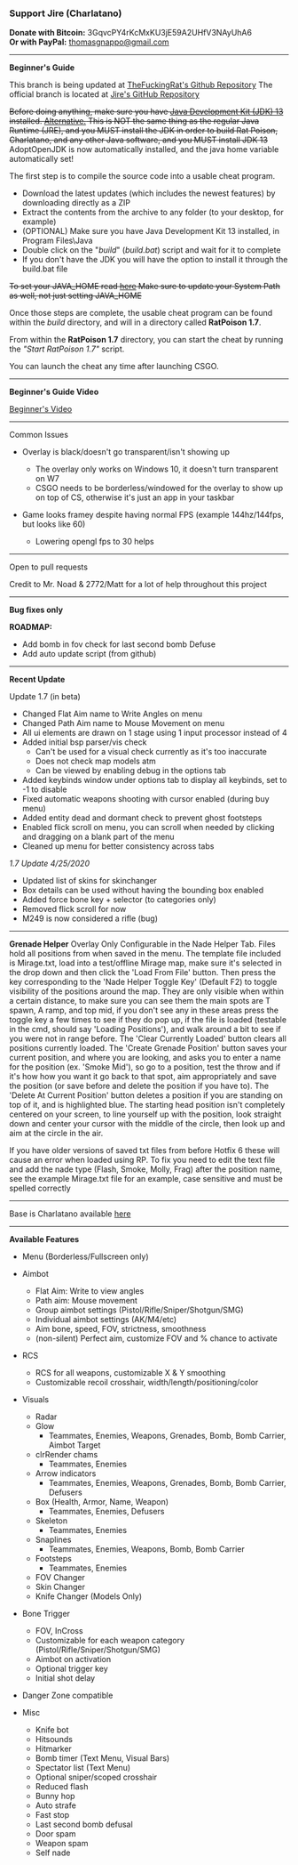 ### Support Jire (Charlatano)

**Donate with Bitcoin:** 3GqvcPY4rKcMxKU3jE59A2UHfV3NAyUhA6  
**Or with PayPal:** thomasgnappo@gmail.com

---

**Beginner's Guide**

This branch is being updated at [TheFuckingRat's Github Repository](https://github.com/TheFuckingRat/RatPoison)
The official branch is located at [Jire's GitHub Repository](https://github.com/Jire/Charlatano)

~~Before doing anything, make sure you have
[Java Development Kit (JDK) 13](https://www.oracle.com/technetwork/java/javase/downloads/jdk13-downloads-5672538.html)
installed. [Alternative.](https://jdk.java.net/13/) This is NOT the same thing as the regular Java Runtime (JRE), and you MUST install the JDK
in order to build Rat Poison, Charlatano, and any other Java software, and you MUST install JDK 13~~
AdoptOpenJDK is now automatically installed, and the java home variable automatically set!

The first step is to compile the source code into a usable cheat program.

* Download the latest updates (which includes the newest features) by downloading directly as a ZIP
* Extract the contents from the archive to any folder (to your desktop, for example)
* (OPTIONAL) Make sure you have Java Development Kit 13 installed, in Program Files\Java
* Double click on the "_build_" (_build.bat_) script and wait for it to complete
* If you don't have the JDK you will have the option to install it through the build.bat file

~~To set your JAVA_HOME read [here](https://javatutorial.net/set-java-home-windows-10)
Make sure to update your System Path as well, not just setting JAVA_HOME~~

Once those steps are complete, the usable cheat program can be found within the _build_
directory, and will in a directory called **RatPoison 1.7**.

From within the **RatPoison 1.7** directory, you can start the cheat by running
the _"Start RatPoison 1.7"_ script.

You can launch the cheat any time after launching CSGO.

---

**Beginner's Guide Video**

[Beginner's Video](https://www.youtube.com/watch?v=BnvuJJCyF9Y "Rat Poison")

---

Common Issues
* Overlay is black/doesn't go transparent/isn't showing up
    * The overlay only works on Windows 10, it doesn't turn transparent on W7
    * CSGO needs to be borderless/windowed for the overlay to show up on top of CS, otherwise it's just an app in your taskbar

* Game looks framey despite having normal FPS (example 144hz/144fps, but looks like 60)
    * Lowering opengl fps to 30 helps

---

Open to pull requests

Credit to Mr. Noad & 2772/Matt for a lot of help throughout this project

---

**Bug fixes only**

**ROADMAP:**
* Add bomb in fov check for last second bomb Defuse
* Add auto update script (from github)

---

**Recent Update**

Update 1.7 (in beta)

* Changed Flat Aim name to Write Angles on menu
* Changed Path Aim name to Mouse Movement on menu
* All ui elements are drawn on 1 stage using 1 input processor instead of 4
* Added initial bsp parser/vis check
    * Can't be used for a visual check currently as it's too inaccurate
    * Does not check map models atm
    * Can be viewed by enabling debug in the options tab
* Added keybinds window under options tab to display all keybinds, set to -1 to disable
* Fixed automatic weapons shooting with cursor enabled (during buy menu)
* Added entity dead and dormant check to prevent ghost footsteps
* Enabled flick scroll on menu, you can scroll when needed by clicking and dragging on a blank part of the menu
* Cleaned up menu for better consistency across tabs

*1.7 Update 4/25/2020*

* Updated list of skins for skinchanger
* Box details can be used without having the bounding box enabled
* Added force bone key + selector (to categories only)
* Removed flick scroll for now
* M249 is now considered a rifle (bug)

---

**Grenade Helper**
Overlay Only
Configurable in the Nade Helper Tab. Files hold all positions from when saved in the menu. The template file included is Mirage.txt, load
into a test/offline Mirage map, make sure it's selected in the drop down and then click the 'Load From File' button. Then press the key corresponding to the
'Nade Helper Toggle Key' (Default F2) to toggle visibility of the positions around the map. They are only visible when within a certain distance, to make sure you can see them
the main spots are T spawn, A ramp, and top mid, if you don't see any in these areas press the toggle key a few times to see if they do pop up, if the file is loaded
(testable in the cmd, should say 'Loading Positions'), and walk around a bit to see if you were not in range before. The 'Clear Currently Loaded' button clears all positions currently loaded. The 'Create Grenade Position'
button saves your current position, and where you are looking, and asks you to enter a name for the position (ex. 'Smoke Mid'), so go to a position, test the throw and if it's how how you want
it go back to that spot, aim appropriately and save the position (or save before and delete the position if you have to). The 'Delete At Current Position' button deletes a position if you are standing on top of it, and
is highlighted blue. The starting head position isn't completely centered on your screen, to line yourself up with the position, look straight down and center your cursor with the
middle of the circle, then look up and aim at the circle in the air.

If you have older versions of saved txt files from before Hotfix 6 these will cause an error when loaded using RP.
To fix you need to edit the text file and add the nade type (Flash, Smoke, Molly, Frag) after the position name, see the example Mirage.txt file for an example, case sensitive and must be spelled correctly

---

Base is Charlatano available [here](https://github.com/Jire/Charlatano)

---

**Available Features**
* Menu (Borderless/Fullscreen only)

* Aimbot
    * Flat Aim: Write to view angles
    * Path aim: Mouse movement
    * Group aimbot settings (Pistol/Rifle/Sniper/Shotgun/SMG)
    * Individual aimbot settings (AK/M4/etc)
    * Aim bone, speed, FOV, strictness, smoothness
    * (non-silent) Perfect aim, customize FOV and % chance to activate

* RCS
    * RCS for all weapons, customizable X & Y smoothing
    * Customizable recoil crosshair, width/length/positioning/color

* Visuals
    * Radar
    * Glow
        * Teammates, Enemies, Weapons, Grenades, Bomb, Bomb Carrier, Aimbot Target
    * clrRender chams
        * Teammates, Enemies
    * Arrow indicators
        * Teammates, Enemies, Weapons, Grenades, Bomb, Bomb Carrier, Defusers
    * Box (Health, Armor, Name, Weapon)
        * Teammates, Enemies, Defusers
    * Skeleton
        * Teammates, Enemies
    * Snaplines
        * Teammates, Enemies, Weapons, Bomb, Bomb Carrier
    * Footsteps
        * Teammates, Enemies
    * FOV Changer
    * Skin Changer
    * Knife Changer (Models Only)

* Bone Trigger
    * FOV, InCross
    * Customizable for each weapon category (Pistol/Rifle/Sniper/Shotgun/SMG)
    * Aimbot on activation
    * Optional trigger key
    * Initial shot delay

* Danger Zone compatible

* Misc
    * Knife bot
    * Hitsounds
    * Hitmarker
    * Bomb timer (Text Menu, Visual Bars)
    * Spectator list (Text Menu)
    * Optional sniper/scoped crosshair
    * Reduced flash
    * Bunny hop
    * Auto strafe
    * Fast stop
    * Last second bomb defusal
    * Door spam
    * Weapon spam
    * Self nade
